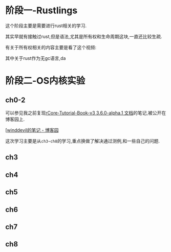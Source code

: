 
# 阶段一-Rustlings

这个阶段主要是需要进行rust相关的学习.

其实早就有接触过rust,但是语法,尤其是所有权和生命周期这块,一直还比较生疏.

有关于所有权相关的内容主要是看了这个视频:

其中关于rust作为无gc语言,da

# 阶段二-OS内核实验

## ch0-2

可以参见我之前复现[rCore-Tutorial-Book-v3 3.6.0-alpha.1 文档](https://rcore-os.cn/rCore-Tutorial-Book-v3/)的笔记,被公开在博客园上.

[[winddevil的笔记 - 博客园](https://www.cnblogs.com/chenhan-winddevil/p/18292624)

这次学习主要是从`ch3~ch8`的学习,重点换做了解决通过测例,和一些自己的问题.

## ch3



## ch4

## ch5

## ch6

## ch7

## ch8